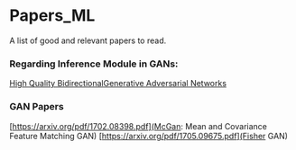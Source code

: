 # Papers_ML

A list of good and relevant papers to read.

### Regarding Inference Module in GANs:

[High Quality BidirectionalGenerative Adversarial Networks](https://arxiv.org/pdf/1805.10717.pdf)

### GAN Papers

[https://arxiv.org/pdf/1702.08398.pdf](McGan: Mean and Covariance Feature Matching GAN)
[https://arxiv.org/pdf/1705.09675.pdf](Fisher GAN)
